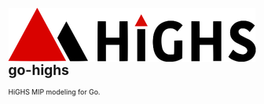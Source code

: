 <!-- markdownlint-disable MD033 --><img src="./assets/HiGHS_banner.svg" align="right" height="110" alt="Banner image"/>

# go-highs

HiGHS MIP modeling for Go.
